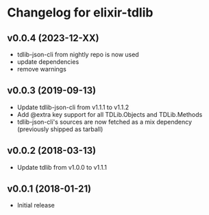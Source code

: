 # Changelog for elixir-tdlib

## v0.0.4 (2023-12-XX)

* tdlib-json-cli from nightly repo is now used
* update dependencies
* remove warnings

## v0.0.3 (2019-09-13)

* Update tdlib-json-cli from v1.1.1 to v1.1.2
* Add @extra key support for all TDLib.Objects and TDLib.Methods
* tdlib-json-cli's sources are now fetched as a mix dependency (previously shipped as tarball)

## v0.0.2 (2018-03-13)

* Update tdlib from v1.0.0 to v1.1.1

## v0.0.1 (2018-01-21)

* Initial release
